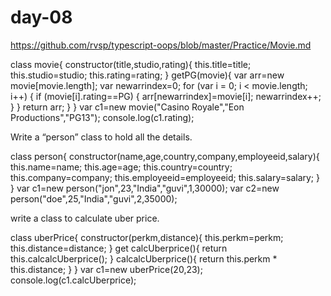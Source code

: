 # day-08
https://github.com/rvsp/typescript-oops/blob/master/Practice/Movie.md

class movie{
constructor(title,studio,rating){
this.title=title;
this.studio=studio;
this.rating=rating;
}
getPG(movie){
var arr=new movie[movie.length];
var newarrindex=0;
for (var i = 0; i < movie.length; i++) {
 if (movie[i].rating==PG) {
 arr[newarrindex]=movie[i];
 newarrindex++;
}
}
return arr;
}
}
var c1=new movie("Casino Royale","Eon Productions","PG13");
console.log(c1.rating);
  

Write a “person” class to hold all the details.

class person{
constructor(name,age,country,company,employeeid,salary){
this.name=name;
this.age=age;
this.country=country;
this.company=company;
this.employeeid=employeeid;
this.salary=salary;
}
}
var c1=new person("jon",23,"India","guvi",1,30000);
var c2=new person("doe",25,"India","guvi",2,35000);

write a class to calculate uber price.

class uberPrice{
constructor(perkm,distance){
this.perkm=perkm;
this.distance=distance;
}
get calcUberprice(){
return this.calcalcUberprice();
}
calcalcUberprice(){
return this.perkm * this.distance;
}
}
var c1=new uberPrice(20,23);
console.log(c1.calcUberprice);
